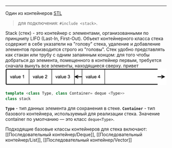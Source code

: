 ***
Один из контейнеров [STL](STL.md)
>для подключения: `#include <stack>`.

Stack (стек) - это контейнер с элементами, организованными по принцнипу LIFO (Last-In, First-Out). Объект контейнерного класса стека содержит в себе указатели на "голову" стека, удаление и добавление элементов производится строго из "головы". Стек удобно представлять как стакан или трубу с одним запаянным концом: для того чтобы добраться до элемента, помещенного в контейнер первым, требуется сначала вынуть все элементы, находящиеся сверху.
привет
![](../../../Pasted%20image%2020231223135811.png)

```c++
template <class Type, class Container= deque <Type>>
class stack
```
**`Type`** - тип данных элемента для сохранения в стеке.
**`Container`**  - тип базового контейнера, используемый для реализации стека. Значение container по умолчанию — это класс `deque<Type>`.

Подходящие базовые классы контейнеров для стека включают:
[[Последовательный контейнер/Deque]], [[Последовательный контейнер/List]], [[Последовательный контейнер/Vector]]